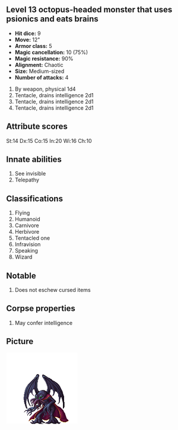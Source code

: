 ## Level 13 octopus-headed monster that uses psionics and eats brains
- **Hit dice:** 9
- **Move:** 12"
- **Armor class:** 5
- **Magic cancellation:** 10 (75%)
- **Magic resistance:** 90%
- **Alignment:** Chaotic
- **Size:** Medium-sized
- **Number of attacks:** 4
1. By weapon, physical 1d4
2. Tentacle, drains intelligence 2d1
3. Tentacle, drains intelligence 2d1
4. Tentacle, drains intelligence 2d1
## Attribute scores
St:14 Dx:15 Co:15 In:20 Wi:16 Ch:10
## Innate abilities
1. See invisible
2. Telepathy
## Classifications
1. Flying
2. Humanoid
3. Carnivore
4. Herbivore
5. Tentacled one
6. Infravision
7. Speaking
8. Wizard
## Notable
1. Does not eschew cursed items
## Corpse properties
1. May confer intelligence
## Picture
![Tentacled one](https://github.com/hyvanmielenpelit/GnollHackTileSet/blob/main/Monsters/tentacled_one/tentacled_one.png)
